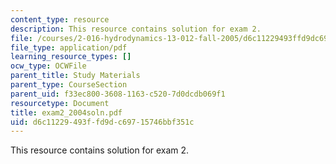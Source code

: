 ```yaml
---
content_type: resource
description: This resource contains solution for exam 2.
file: /courses/2-016-hydrodynamics-13-012-fall-2005/d6c11229493ffd9dc69715746bbf351c_exam2_2004soln.pdf
file_type: application/pdf
learning_resource_types: []
ocw_type: OCWFile
parent_title: Study Materials
parent_type: CourseSection
parent_uid: f33ec800-3608-1163-c520-7d0dcdb069f1
resourcetype: Document
title: exam2_2004soln.pdf
uid: d6c11229-493f-fd9d-c697-15746bbf351c
---
```

This resource contains solution for exam 2.


